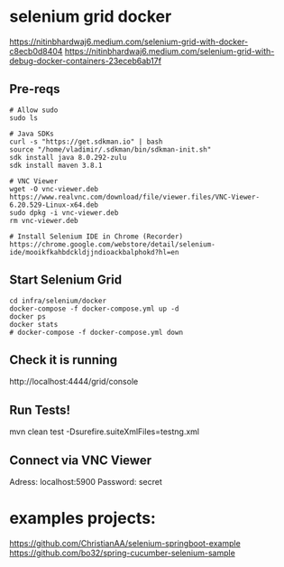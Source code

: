 # selenium grid docker

https://nitinbhardwaj6.medium.com/selenium-grid-with-docker-c8ecb0d8404
https://nitinbhardwaj6.medium.com/selenium-grid-with-debug-docker-containers-23eceb6ab17f

## Pre-reqs
```
# Allow sudo
sudo ls

# Java SDKs
curl -s "https://get.sdkman.io" | bash
source "/home/vladimir/.sdkman/bin/sdkman-init.sh"
sdk install java 8.0.292-zulu
sdk install maven 3.8.1

# VNC Viewer
wget -O vnc-viewer.deb https://www.realvnc.com/download/file/viewer.files/VNC-Viewer-6.20.529-Linux-x64.deb
sudo dpkg -i vnc-viewer.deb
rm vnc-viewer.deb

# Install Selenium IDE in Chrome (Recorder)
https://chrome.google.com/webstore/detail/selenium-ide/mooikfkahbdckldjjndioackbalphokd?hl=en
```

## Start Selenium Grid
```
cd infra/selenium/docker
docker-compose -f docker-compose.yml up -d
docker ps
docker stats
# docker-compose -f docker-compose.yml down
```

## Check it is running
http://localhost:4444/grid/console

## Run Tests!
mvn clean test -Dsurefire.suiteXmlFiles=testng.xml

## Connect via VNC Viewer
Adress:   localhost:5900 
Password: secret




# examples projects:
https://github.com/ChristianAA/selenium-springboot-example
https://github.com/bo32/spring-cucumber-selenium-sample